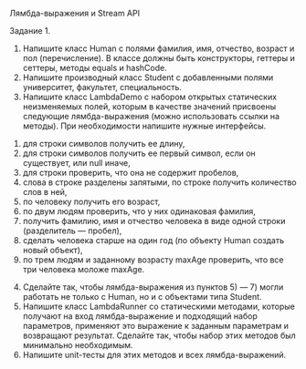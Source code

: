 Лямбда-выражения и Stream API

Задание 1.
1. Напишите класс Human с полями фамилия, имя, отчество, возраст и пол (перечисление). В
классе должны быть конструкторы, геттеры и сеттеры, методы equals и hashCode.
2. Напишите производный класс Student с добавленными полями университет, факультет,
специальность.
3. Напишите класс LambdaDemo с набором открытых статических неизменяемых полей,
которым в качестве значений присвоены следующие лямбда-выражения (можно
использовать ссылки на методы). При необходимости напишите нужные интерфейсы.
1) для строки символов получить ее длину,
2) для строки символов получить ее первый символ, если он существует, или null иначе,
3) для строки проверить, что она не содержит пробелов,
4) слова в строке разделены запятыми, по строке получить количество слов в ней,
5) по человеку получить его возраст,
6) по двум людям проверить, что у них одинаковая фамилия,
7) получить фамилию, имя и отчество человека в виде одной строки (разделитель —
пробел),
8) сделать человека старше на один год (по объекту Human создать новый объект),
9) по трем людям и заданному возрасту maxAge проверить, что все три человека моложе
maxAge.
4. Сделайте так, чтобы лямбда-выражения из пунктов 5) — 7) могли работать не только с
Human, но и с объектами типа Student.
5. Напишите класс LambdaRunner со статическими методами, которые получают на вход
лямбда-выражение и подходящий набор параметров, применяют это выражение к
заданным параметрам и возвращают результат. Сделайте так, чтобы набор этих методов
был минимально необходимым.
6. Напишите unit-тесты для этих методов и всех лямбда-выражений.
